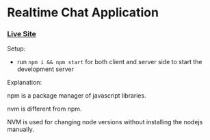 # Realtime Chat Application

### [Live Site](https://realtime-chat-application.netlify.com)

Setup:
- run ```npm i && npm start``` for both client and server side to start the development server

Explanation:

npm is a package manager of javascript libraries.

nvm is different from npm.

NVM is used for changing node versions without installing the nodejs manually.